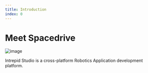 ```yaml
---
title: Introduction
index: 0
---
```


# Meet Spacedrive

![image](/app-ui-explorer.webp)

Intrepid Studio is a cross-platform Robotics Application development platform.

<Notice 
	type="note"
	text="Intrepid Studio is not yet released, these docs are a work in progress. Check out our [roadmap](/roadmap) to see a timeline leading to release!"
/>
